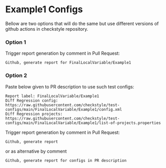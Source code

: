 # Example1 Configs

Bellow are two options that will do the same but use different versions
of github actions in checkstyle repository.


### Option 1
Trigger report generation by comment in Pull Request:
```
Github, generate report for FinalLocalVariable/Example1
```

### Option 2

Paste below given to PR description to use such test configs:
```
Report label: FinalLocalVariable/Example1
Diff Regression config: https://raw.githubusercontent.com/checkstyle/test-configs/main/FinalLocalVariable/Example1/config.xml
Diff Regression projects: https://raw.githubusercontent.com/checkstyle/test-configs/main/FinalLocalVariable/Example1/list-of-projects.properties
```

Trigger report generation by comment in Pull Request:
```
Github, generate report
```
or as alternative by comment
```
Github, generate report for configs in PR description
```
